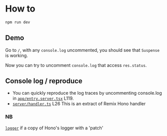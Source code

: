 # How to

```bash
npm run dev
```

## Demo
Go to `/`, with any `console.log` uncommented, you should see that `Suspense` is working.

Now you can try to uncomment `console.log` that access `res.status`.

## Console log / reproduce

- You can quickly reproduce the log traces by uncommenting console.log in [`app/entry.server.tsx`](app/entry.server.tsx) L119.
- [`server/handler.ts`](server/handler.ts) L26 This is an extract of Remix Hono handler


### NB
[`logger`](server/middlewares.ts) if a copy of Hono's logger with a 'patch'
